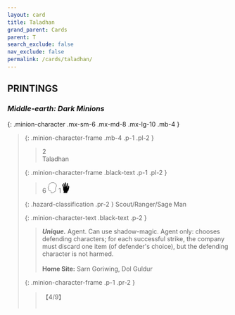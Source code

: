```yaml
---
layout: card
title: Taladhan
grand_parent: Cards
parent: T
search_exclude: false
nav_exclude: false
permalink: /cards/taladhan/
---
```


## PRINTINGS


### _Middle-earth: Dark Minions_

{: .minion-character .mx-sm-6 .mx-md-8 .mx-lg-10 .mb-4 }
> {: .minion-character-frame .mb-4 .p-1 .pl-2 }
> > <div class="hazard-mp">2</div>
> > <div class="card-name">Taladhan</div>
>
> {: .minion-character-frame .black-text .p-1 .pl-2 }
> > 6 ![](/assets/images/mind.svg) 1![](/assets/images/di.svg)
>
> {: .hazard-classification .pr-2 }
> Scout/Ranger/Sage Man
>
> {: .minion-character-text .black-text .p-2 }
> > _**Unique.**_ Agent. Can use shadow-magic. Agent only: chooses defending characters; for each successful strike, the company must discard one item (of defender's choice), but the defending character is not harmed.   <br><br>**Home Site:** Sarn Goriwing, Dol Guldur 
>
> {: .minion-character-frame .p-1 .pr-2 }
> > <div class="card-shield">【4/9】</div>
> > <div class="card-corruption-white">&nbsp;</div>
